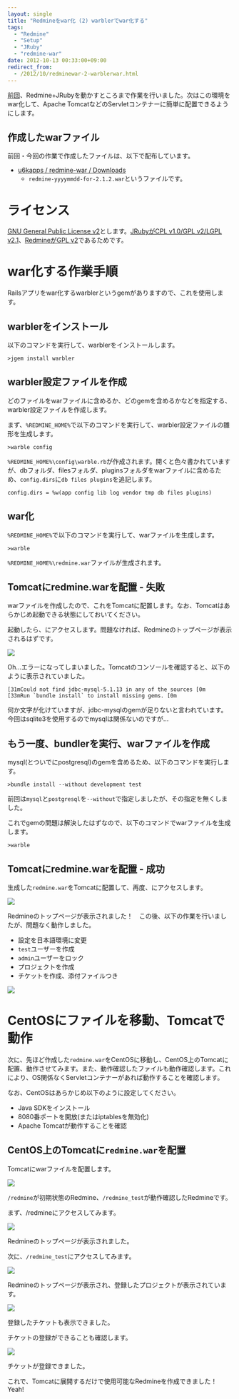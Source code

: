 ```yaml
---
layout: single
title: "Redmineをwar化 (2) warblerでwar化する"
tags:
  - "Redmine"
  - "Setup"
  - "JRuby"
  - "redmine-war"
date: 2012-10-13 00:33:00+09:00
redirect_from:
  - /2012/10/redminewar-2-warblerwar.html
---
```


[前回](http://u6k-apps.blogspot.jp/2012/10/redminewar-1-redminejruby.html)、Redmine+JRubyを動かすところまで作業を行いました。次はこの環境をwar化して、Apache TomcatなどのServletコンテナーに簡単に配置できるようにします。

<!-- more -->

## 作成したwarファイル

前回・今回の作業で作成したファイルは、以下で配布しています。

* [u6kapps / redmine-war / Downloads](https://bitbucket.org/u6kapps/redmine-war/downloads)
    * `redmine-yyyymmdd-for-2.1.2.war`というファイルです。

# ライセンス

[GNU General Public License v2](http://www.gnu.org/licenses/gpl-2.0.html)とします。[JRubyがCPL v1.0/GPL v2/LGPL v2.1](https://github.com/jruby/jruby/blob/master/COPYING)、[RedmineがGPL v2](http://www.redmine.org/)であるためです。

# war化する作業手順

Railsアプリをwar化するwarblerというgemがありますので、これを使用します。

## warblerをインストール

以下のコマンドを実行して、warblerをインストールします。

```
>jgem install warbler
```

## warbler設定ファイルを作成

どのファイルをwarファイルに含めるか、どのgemを含めるかなどを指定する、warbler設定ファイルを作成します。

まず、`%REDMINE_HOME%`で以下のコマンドを実行して、warbler設定ファイルの雛形を生成します。

```
>warble config
```

`%REDMINE_HOME%\config\warble.rb`が作成されます。開くと色々書かれていますが、dbフォルダ、filesフォルダ、pluginsフォルダをwarファイルに含めるため、`config.dirs`に`db files plugins`を追記します。

```
config.dirs = %w(app config lib log vendor tmp db files plugins)
```

## war化

`%REDMINE_HOME%`で以下のコマンドを実行して、warファイルを生成します。

```
>warble
```

`%REDMINE_HOME%\redmine.war`ファイルが生成されます。

## Tomcatにredmine.warを配置 - 失敗

warファイルを作成したので、これをTomcatに配置します。なお、Tomcatはあらかじめ起動できる状態にしておいてください。

起動したら、[](http://localhost:8080/redmine/)にアクセスします。問題なければ、Redmineのトップページが表示されるはずです。

![](/assets/img/2012-10-13-build-redmine-war-2/001.png)

Oh...エラーになってしまいました。Tomcatのコンソールを確認すると、以下のように表示されていました。

```
[31mCould not find jdbc-mysql-5.1.13 in any of the sources [0m
[33mRun `bundle install` to install missing gems. [0m
```

何か文字が化けていますが、jdbc-mysqlのgemが足りないと言われています。今回はsqlite3を使用するのでmysqlは関係ないのですが…

## もう一度、bundlerを実行、warファイルを作成

mysql(とついでにpostgresql)のgemを含めるため、以下のコマンドを実行します。

```
>bundle install --without development test
```

前回は`mysql`と`postgresql`を`--without`で指定しましたが、その指定を無くしました。

これでgemの問題は解決したはずなので、以下のコマンドでwarファイルを生成します。

```
>warble
```

## Tomcatにredmine.warを配置 - 成功

生成した`redmine.war`をTomcatに配置して、再度、[](http://localhost:8080/redmine/)にアクセスします。

![](/assets/img/2012-10-13-build-redmine-war-2/002.png)

Redmineのトップページが表示されました！　この後、以下の作業を行いましたが、問題なく動作しました。

* 設定を日本語環境に変更
* `test`ユーザーを作成
* `admin`ユーザーをロック
* プロジェクトを作成
* チケットを作成、添付ファイルつき

![](/assets/img/2012-10-13-build-redmine-war-2/003.png)

# CentOSにファイルを移動、Tomcatで動作

次に、先ほど作成した`redmine.war`をCentOSに移動し、CentOS上のTomcatに配置、動作させてみます。また、動作確認したファイルも動作確認します。これにより、OS関係なくServletコンテナーがあれば動作することを確認します。

なお、CentOSはあらかじめ以下のように設定してください。

* Java SDKをインストール
* 8080番ポートを開放(またはiptablesを無効化)
* Apache Tomcatが動作することを確認

## CentOS上のTomcatに`redmine.war`を配置

Tomcatにwarファイルを配置します。

![](/assets/img/2012-10-13-build-redmine-war-2/004.png)

`/redmine`が初期状態のRedmine、`/redmine_test`が動作確認したRedmineです。

まず、/redmineにアクセスしてみます。

![](/assets/img/2012-10-13-build-redmine-war-2/005.png)

Redmineのトップページが表示されました。

次に、`/redmine_test`にアクセスしてみます。

![](/assets/img/2012-10-13-build-redmine-war-2/006.png)

Redmineのトップページが表示され、登録したプロジェクトが表示されています。

![](/assets/img/2012-10-13-build-redmine-war-2/007.png)

登録したチケットも表示できました。

チケットの登録ができることも確認します。

![](/assets/img/2012-10-13-build-redmine-war-2/008.png)

チケットが登録できました。

これで、Tomcatに展開するだけで使用可能なRedmineを作成できました！　Yeah!
